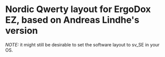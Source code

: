 # Nordic Qwerty layout for ErgoDox EZ, based on Andreas Lindhe's version 

*NOTE:* it might still be desirable to set the software layout to sv_SE in your
OS.
